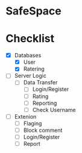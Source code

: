 # SafeSpace
# Checklist



- [x] Databases
  - [x] User
  - [x] Ratering
- [ ] Server Logic
  - [ ] Data Transfer
    - [ ] Login/Register
    - [ ] Rating
    - [ ] Reporting
    - [ ] Check Username
- [ ] Extenion
  - [ ] Flaging
  - [ ] Block comment
  - [ ] Login/Register
  - [ ] Report
